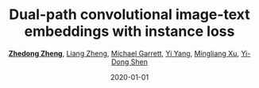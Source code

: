---
title: "Dual-path convolutional image-text embeddings with instance loss"
collection: publications
permalink: /publication/Dual-pat2020
date: 2020-01-01
doi: 10.1145/3383184
keywords: 
venue: 'ACM Transactions on Multimedia Computing, Communications, and Applications (TOMM)'
paperurl: 'https://zdzheng.xyz/files/TOMM20.pdf'
blog: 'https://zhuanlan.zhihu.com/p/33163432'
code: 'https://github.com/layumi/Image-Text-Embedding'
author: '<strong><a href="https://zdzheng.xyz/authors/Zhedong-Zheng" class="author">Zhedong Zheng</a></strong>, <a href="https://zdzheng.xyz/authors/Liang-Zheng" class="author">Liang Zheng</a>, <a href="https://zdzheng.xyz/authors/Michael-Garrett" class="author">Michael Garrett</a>, <a href="https://zdzheng.xyz/authors/Yi-Yang" class="author">Yi Yang</a>, <a href="https://zdzheng.xyz/authors/Mingliang-Xu" class="author">Mingliang Xu</a>, <a href="https://zdzheng.xyz/authors/Yi-Dong-Shen" class="author">Yi-Dong Shen</a>'
citation: ' Zhedong Zheng,  Liang Zheng,  Michael Garrett,  Yi Yang,  Mingliang Xu,  Yi-Dong Shen, &quot;Dual-path convolutional image-text embeddings with instance loss.&quot; ACM Transactions on Multimedia Computing, Communications, and Applications (TOMM), 2020. DOI: 10.1145/3383184'
abs: 'Matching images and sentences demands a fine understanding of both modalities. In this paper, we propose a new system to discriminatively embed the image and text to a shared visual-textual space. In this field, most existing works apply the ranking loss to pull the positive image / text pairs close and push the negative pairs apart from each other. However, directly deploying the ranking loss is hard for network learning, since it starts from the two heterogeneous features to build inter-modal relationship. To address this problem, we propose the instance loss which explicitly considers the intra-modal data distribution. It is based on an unsupervised assumption that each image / text group can be viewed as a class. So the network can learn the fine granularity from every image/text group. The experiment shows that the instance loss offers better weight initialization for the ranking loss, so that more discriminative embeddings can be learned. Besides, existing works usually apply the off-the-shelf features, i.e., word2vec and fixed visual feature. So in a minor contribution, this paper constructs an end-to-end dual-path convolutional network to learn the image and text representations. End-to-end learning allows the system to directly learn from the data and fully utilize the supervision. On two generic retrieval datasets (Flickr30k and MSCOCO), experiments demonstrate that our method yields competitive accuracy compared to state-of-the-art methods. Moreover, in language based person retrieval, we improve the state of the art by a large margin. The code has been made publicly available.'
pub_year: '2020'
bib: >
    @article{zheng2020dual,<br>author = "Zheng, Zhedong and Zheng, Liang and Garrett, Michael and Yang, Yi and Xu, Mingliang and Shen, Yi-Dong",<br>doi = "10.1145/3383184",<br>title = "Dual-path convolutional image-text embeddings with instance loss",<br>journal = "ACM Transactions on Multimedia Computing, Communications, and Applications (TOMM)",<br>volume = "16",<br>number = "2",<br>pages = "1--23",<br>year = "2020",<br>code = "https://github.com/layumi/Image-Text-Embedding",<br>blog = "https://zhuanlan.zhihu.com/p/33163432",<br>url = "https://zdzheng.xyz/files/TOMM20.pdf",<br>publisher = "ACM New York, NY, USA",<br>abs = "Matching images and sentences demands a fine understanding of both modalities. In this paper, we propose a new system to discriminatively embed the image and text to a shared visual-textual space. In this field, most existing works apply the ranking loss to pull the positive image / text pairs close and push the negative pairs apart from each other. However, directly deploying the ranking loss is hard for network learning, since it starts from the two heterogeneous features to build inter-modal relationship. To address this problem, we propose the instance loss which explicitly considers the intra-modal data distribution. It is based on an unsupervised assumption that each image / text group can be viewed as a class. So the network can learn the fine granularity from every image/text group. The experiment shows that the instance loss offers better weight initialization for the ranking loss, so that more discriminative embeddings can be learned. Besides, existing works usually apply the off-the-shelf features, i.e., word2vec and fixed visual feature. So in a minor contribution, this paper constructs an end-to-end dual-path convolutional network to learn the image and text representations. End-to-end learning allows the system to directly learn from the data and fully utilize the supervision. On two generic retrieval datasets (Flickr30k and MSCOCO), experiments demonstrate that our method yields competitive accuracy compared to state-of-the-art methods. Moreover, in language based person retrieval, we improve the state of the art by a large margin. The code has been made publicly available."
    }

---